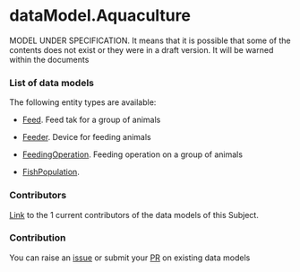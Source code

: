 # dataModel.Aquaculture
MODEL UNDER SPECIFICATION. It means that it is possible that some of the contents does not exist or they were in a draft version. It will be warned within the documents

### List of data models

The following entity types are available:
- [Feed](https://github.com/smart-data-models/dataModel.Aquaculture/blob/master/Feed/README.md). Feed tak for a group of animals

- [Feeder](https://github.com/smart-data-models/dataModel.Aquaculture/blob/master/Feeder/README.md). Device for feeding animals

- [FeedingOperation](https://github.com/smart-data-models/dataModel.Aquaculture/blob/master/FeedingOperation/README.md). Feeding operation on a group of animals

- [FishPopulation](https://github.com/smart-data-models/dataModel.Aquaculture/blob/master/FishPopulation/README.md). 



### Contributors
[Link](https://github.com/smart-data-models/dataModel.Aquaculture/blob/master/CONTRIBUTORS.yaml) to the 1 current contributors of the data models of this Subject.


### Contribution
You can raise an [issue](https://github.com/smart-data-models/dataModel.Aquaculture/issues) or submit your [PR](https://github.com/smart-data-models/dataModel.Aquaculture/pulls) on existing data models



